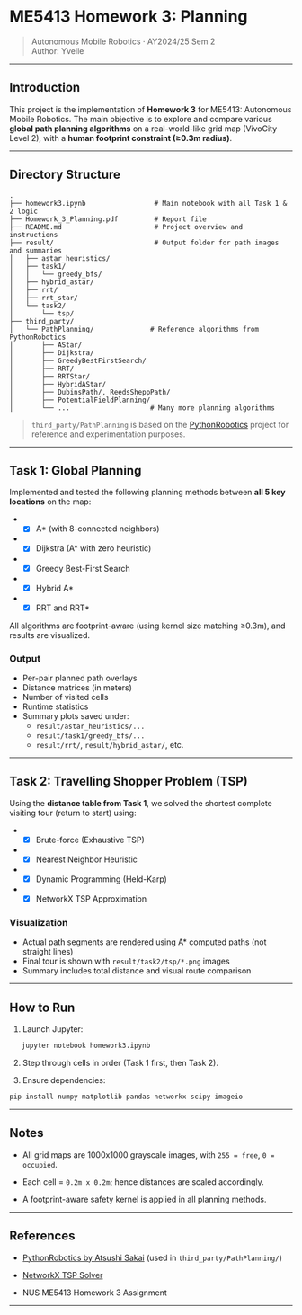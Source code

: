 
# ME5413 Homework 3: Planning

> Autonomous Mobile Robotics · AY2024/25 Sem 2  
> Author: Yvelle 

---

## Introduction

This project is the implementation of **Homework 3** for ME5413: Autonomous Mobile Robotics. The main objective is to explore and compare various **global path planning algorithms** on a real-world-like grid map (VivoCity Level 2), with a **human footprint constraint (≥0.3m radius)**.

---

##  Directory Structure

```
.
├── homework3.ipynb                 # Main notebook with all Task 1 & 2 logic
├── Homework_3_Planning.pdf         # Report file
├── README.md                       # Project overview and instructions
├── result/                         # Output folder for path images and summaries
│   ├── astar_heuristics/
│   ├── task1/
│   │   └── greedy_bfs/
│   ├── hybrid_astar/
│   ├── rrt/
│   ├── rrt_star/
│   └── task2/
│       └── tsp/
├── third_party/
│   └── PathPlanning/              # Reference algorithms from PythonRobotics
│       ├── AStar/
│       ├── Dijkstra/
│       ├── GreedyBestFirstSearch/
│       ├── RRT/
│       ├── RRTStar/
│       ├── HybridAStar/
│       ├── DubinsPath/, ReedsSheppPath/
│       ├── PotentialFieldPlanning/
│       └── ...                    # Many more planning algorithms

```

> `third_party/PathPlanning` is based on the [PythonRobotics](https://github.com/AtsushiSakai/PythonRobotics) project for reference and experimentation purposes.

---

## Task 1: Global Planning

Implemented and tested the following planning methods between **all 5 key locations** on the map:

- - [x]  A* (with 8-connected neighbors)
- - [x] Dijkstra (A* with zero heuristic)
- - [x] Greedy Best-First Search
- - [x] Hybrid A*
- - [x] RRT and RRT\*

All algorithms are footprint-aware (using kernel size matching ≥0.3m), and results are visualized.

### Output

- Per-pair planned path overlays
- Distance matrices (in meters)
- Number of visited cells
- Runtime statistics
- Summary plots saved under:
  - `result/astar_heuristics/...`
  - `result/task1/greedy_bfs/...`
  - `result/rrt/`, `result/hybrid_astar/`, etc.

---

## Task 2: Travelling Shopper Problem (TSP)

Using the **distance table from Task 1**, we solved the shortest complete visiting tour (return to start) using:

- - [x] Brute-force (Exhaustive TSP)
- - [x] Nearest Neighbor Heuristic
- - [x] Dynamic Programming (Held-Karp)
- - [x] NetworkX TSP Approximation

### Visualization

- Actual path segments are rendered using A* computed paths (not straight lines)
- Final tour is shown with `result/task2/tsp/*.png` images
- Summary includes total distance and visual route comparison

---

## How to Run

1. Launch Jupyter:
```bash
   jupyter notebook homework3.ipynb
```

2. Step through cells in order (Task 1 first, then Task 2).

3. Ensure dependencies:
```bash
pip install numpy matplotlib pandas networkx scipy imageio
```

---

## Notes

- All grid maps are 1000x1000 grayscale images, with `255 = free`, `0 = occupied`.
    
- Each cell = `0.2m x 0.2m`; hence distances are scaled accordingly.
    
- A footprint-aware safety kernel is applied in all planning methods.
    

---

## References

- [PythonRobotics by Atsushi Sakai](https://github.com/AtsushiSakai/PythonRobotics) (used in `third_party/PathPlanning/`)
    
- [NetworkX TSP Solver](https://networkx.org/)
    
- NUS ME5413 Homework 3 Assignment
    

---
